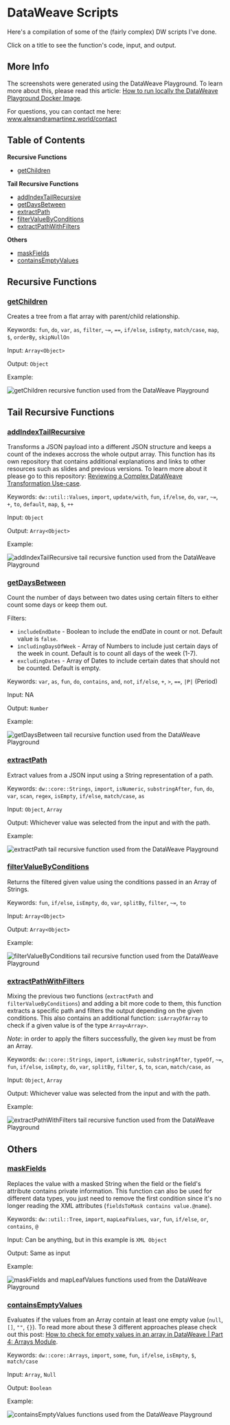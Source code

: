 # DataWeave Scripts

Here's a compilation of some of the (fairly complex) DW scripts I've done.

Click on a title to see the function's code, input, and output.

## More Info

The screenshots were generated using the DataWeave Playground. To learn more about this, please read this article: [How to run locally the DataWeave Playground Docker Image](https://www.prostdev.com/post/how-to-run-locally-the-dataweave-playground-docker-image).

For questions, you can contact me here: www.alexandramartinez.world/contact

## Table of Contents

**Recursive Functions**
- [getChildren](#getchildren)

**Tail Recursive Functions**
- [addIndexTailRecursive](#addindextailrecursive)
- [getDaysBetween](#getdaysbetween)
- [extractPath](#extractpath)
- [filterValueByConditions](#filtervaluebyconditions)
- [extractPathWithFilters](#extractpathwithfilters)

**Others**
- [maskFields](#maskfields)
- [containsEmptyValues](#containsemptyvalues)

## Recursive Functions

### [getChildren](/getChildren)

Creates a tree from a flat array with parent/child relationship.

Keywords: `fun`, `do`, `var`, `as`, `filter`, `~=`, `==`, `if/else`, `isEmpty`, `match/case`, `map`, `$`, `orderBy`, `skipNullOn`

Input: `Array<Object>`

Output: `Object`

Example:

![getChildren recursive function used from the DataWeave Playground](/images/getChildren.png)

## Tail Recursive Functions

### [addIndexTailRecursive](/addIndexTailRecursive)

Transforms a JSON payload into a different JSON structure and keeps a count of the indexes accross the whole output array. This function has its own repository that contains additional explanations and links to other resources such as slides and previous versions. To learn more about it please go to this repository: [Reviewing a Complex DataWeave Transformation Use-case](https://github.com/alexandramartinez/reviewing-a-complex-dw-transformation-use-case).

Keywords: `dw::util::Values`, `import`, `update/with`, `fun`, `if/else`, `do`, `var`, `~=`, `+`, `to`, `default`, `map`, `$`, `++`

Input: `Object`

Output: `Array<Object>`

Example:

![addIndexTailRecursive tail recursive function used from the DataWeave Playground](/images/addIndexTailRecursive.png)

### [getDaysBetween](/getDaysBetween)

Count the number of days between two dates using certain filters to either count some days or keep them out.

Filters:
- `includeEndDate` - Boolean to include the endDate in count or not. Default value is `false`.
- `includingDaysOfWeek` - Array of Numbers to include just certain days of the week in count. Default is to count all days of the week (1-7).
- `excludingDates` - Array of Dates to include certain dates that should not be counted. Default is empty.

Keywords: `var`, `as`, `fun`, `do`, `contains`, `and`, `not`, `if/else`, `+`, `>`, `==`, `|P|` (Period)

Input: NA

Output: `Number`

Example:

![getDaysBetween tail recursive function used from the DataWeave Playground](/images/getDaysBetween.png)

### [extractPath](/extractPath)

Extract values from a JSON input using a String representation of a path.

Keywords: `dw::core::Strings`, `import`, `isNumeric`, `substringAfter`, `fun`, `do`, `var`, `scan`, `regex`, `isEmpty`, `if/else`, `match/case`, `as`

Input: `Object`, `Array`

Output: Whichever value was selected from the input and with the path.

Example:

![extractPath tail recursive function used from the DataWeave Playground](/images/extractPath.png)

### [filterValueByConditions](/filterValueByConditions)

Returns the filtered given value using the conditions passed in an Array of Strings.

Keywords: `fun`, `if/else`, `isEmpty`, `do`, `var`, `splitBy`, `filter`, `~=`, `to`

Input: `Array<Object>`

Output: `Array<Object>`

Example:

![filterValueByConditions tail recursive function used from the DataWeave Playground](/images/filterValueByConditions.png)

### [extractPathWithFilters](/extractPathWithFilters)

Mixing the previous two functions (`extractPath` and `filterValueByConditions`) and adding a bit more code to them, this function extracts a specific path and filters the output depending on the given conditions. This also contains an additional function: `isArrayOfArray` to check if a given value is of the type `Array<Array>`.

*Note*: in order to apply the filters successfully, the given `key` must be from an Array.

Keywords: `dw::core::Strings`, `import`, `isNumeric`, `substringAfter`, `typeOf`, `~=`, `fun`, `if/else`, `isEmpty`, `do`, `var`, `splitBy`, `filter`, `$`, `to`, `scan`, `match/case`, `as`

Input: `Object`, `Array`

Output: Whichever value was selected from the input and with the path.

Example:

![extractPathWithFilters tail recursive function used from the DataWeave Playground](/images/extractPathWithFilters.png)

## Others

### [maskFields](/maskFields)

Replaces the value with a masked String when the field or the field's attribute contains private information. This function can also be used for different data types, you just need to remove the first condition since it's no longer reading the XML attributes (`fieldsToMask contains value.@name`).

Keywords: `dw::util::Tree`, `import`, `mapLeafValues`, `var`, `fun`, `if/else`, `or`, `contains`, `@`

Input: Can be anything, but in this example is `XML Object`

Output: Same as input

Example:

![maskFields and mapLeafValues functions used from the DataWeave Playground](/images/maskFields.png)

### [containsEmptyValues](/containsEmptyValues)

Evaluates if the values from an Array contain at least one empty value (`null`, `[]`, `""`, `{}`). To read more about these 3 different approaches please check out this post: [How to check for empty values in an array in DataWeave | Part 4: Arrays Module](https://www.prostdev.com/post/how-to-check-for-empty-values-in-an-array-in-dataweave-part-4-arrays-module).

Keywords: `dw::core::Arrays`, `import`, `some`, `fun`, `if/else`, `isEmpty`, `$`, `match/case`

Input: `Array`, `Null`

Output: `Boolean`

Example:

![containsEmptyValues functions used from the DataWeave Playground](/images/containsEmptyValues.png)
